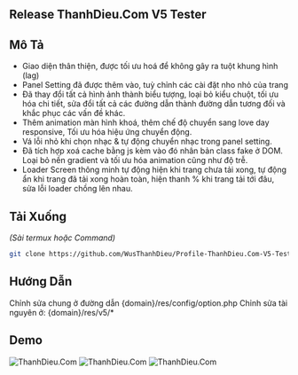 ## Release ThanhDieu.Com V5 Tester

## Mô Tả

* Giao diện thân thiện, được tối ưu hoá để không gây ra tuột khung hình (lag)
* Panel Setting đã được thêm vào, tuỳ chỉnh các cài đặt nho nhỏ của trang
* Đã thay đổi tất cả hình ảnh thành biểu tượng, loại bỏ kiểu chuột, tối ưu hóa chi tiết, sửa đổi tất cả các đường dẫn thành đường dẫn tương đối và khắc phục các vấn đề khác.
* Thêm animation màn hình khoá, thêm chế độ chuyển sang love day responsive, Tối ưu hóa hiệu ứng chuyển động.
* Vá lỗi nhỏ khi chọn nhạc & tự động chuyển nhạc trong panel setting.
* Đã tích hợp xoá cache bằng js kèm vào đó nhân bản class fake ở DOM. Loại bỏ nền gradient và tối ưu hóa animation cũng như độ trễ.
* Loader Screen thông minh tự động hiện khi trang chưa tải xong, tự động ẩn khi trang đã tải xong hoàn toàn, hiện thanh % khi trang tải tới đâu, sửa lỗi loader chồng lên nhau.


## Tải Xuống

_(Sài termux hoặc Command)_

```sh
git clone https://github.com/WusThanhDieu/Profile-ThanhDieu.Com-V5-Tester.git
```

## Hướng Dẫn

Chỉnh sửa chung ở đường dẫn {domain}/res/config/option.php
Chỉnh sửa tài nguyên ở: {domain}/res/v5/*

## Demo
![ThanhDieu.Com](https://i.imgur.com/urmLd6H.png)
![ThanhDieu.Com](https://i.imgur.com/tOWfTBQ.png)
![ThanhDieu.Com](https://i.imgur.com/jjvyIvG.png)
